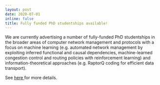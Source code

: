 ```yaml
---
layout: post
date: 2020-07-01
inline: false
title: Fully funded PhD studentships available!
---
```


<div class="border border-danger rounded mb-2">
We are currently advertising a number of fully-funded PhD studentships in the broader areas of computer network management and protocols with a focus on machine learning (e.g. automated network management by exploiting inferred functional and causal dependencies, machine-learned congestion control and routing policies with reinforcement learning) and information-theoretical approaches (e.g. RaptorQ coding for efficient data transport).

See <a href="https://www.sussex.ac.uk/study/fees-funding/phd-funding/view/1199-5-PhD-Studentships-in-Network-Science" target="_blank"> here </a> for more details.
</div>
